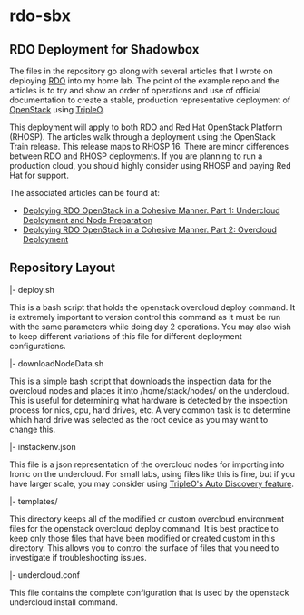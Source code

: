 # rdo-sbx
## RDO Deployment for Shadowbox

The files in the repository go along with several articles that I wrote on deploying [RDO](https://www.rdoproject.org/) into my home lab. The point of the example repo and the articles is to try and show an order of operations and use of official documentation to create a stable, production representative deployment of [OpenStack](https://www.openstack.org/) using [TripleO](https://docs.openstack.org/tripleo-docs/latest/).

This deployment will apply to both RDO and Red Hat OpenStack Platform (RHOSP). The articles walk through a deployment using the OpenStack Train release. This release maps to RHOSP 16. There are minor differences between RDO and RHOSP deployments. If you are planning to run a production cloud, you should highly consider using RHOSP and paying Red Hat for support.

The associated articles can be found at:
- [Deploying RDO OpenStack in a Cohesive Manner. Part 1: Undercloud Deployment and Node Preparation](https://kdjlab.com/deploying-rdo-in-a-cohesive-manner/)
- [Deploying RDO OpenStack in a Cohesive Manner. Part 2: Overcloud Deployment](https://kdjlab.com/deploying-rdo-openstack-in-a-cohesive-manner-part-2-overcloud-deployment/)

## Repository Layout

|- deploy.sh

This is a bash script that holds the openstack overcloud deploy command. It is extremely important to version control this command as it must be run with the same parameters while doing day 2 operations. You may also wish to keep different variations of this file for different deployment configurations.

|- downloadNodeData.sh

This is a simple bash script that downloads the inspection data for the overcloud nodes and places it into /home/stack/nodes/ on the undercloud. This is useful for determining what hardware is detected by the inspection process for nics, cpu, hard drives, etc. A very common task is to determine which hard drive was selected as the root device as you may want to change this.

|- instackenv.json

This file is a json representation of the overcloud nodes for importing into Ironic on the undercloud. For small labs, using files like this is fine, but if you have larger scale, you may consider using [TripleO's Auto Discovery feature](https://docs.openstack.org/project-deploy-guide/tripleo-docs/latest/provisioning/node_discovery.html).

|- templates/

This directory keeps all of the modified or custom overcloud environment files for the openstack overcloud deploy command. It is best practice to keep only those files that have been modified or created custom in this directory. This allows you to control the surface of files that you need to investigate if troubleshooting issues.

|- undercloud.conf

This file contains the complete configuration that is used by the openstack undercloud install command.
